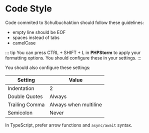 # Code Style

Code commited to Schulbuchaktion should follow these guidelines:

- empty line should be EOF
- spaces instead of tabs
- camelCase

::: tip
You can press CTRL + SHIFT + L in **PHPStorm** to apply your formatting options.
You should configure these in your settings.
:::

You should also configure these settings:

| Setting         | Value                  |
|-----------------|------------------------|
| Indentation     | 2                      |
| Double Quotes   | Always                 |
| Trailing Comma  | Always when multiline  |
| Semicolon       | Never                  |

In TypeScript, prefer arrow functions and `async/await` syntax.